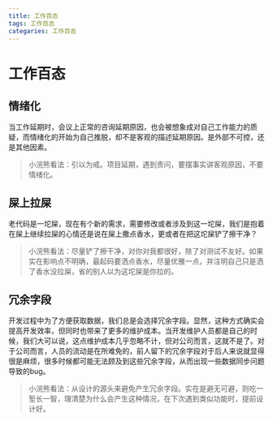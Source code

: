 ```yaml
---
title: 工作百态
tags: 工作百态
categaries: 工作百态
---
```




# 工作百态

## 情绪化

当工作延期时，会议上正常的咨询延期原因，也会被想象成对自己工作能力的质疑，而情绪化的开始为自己推脱，却不是客观的描述延期原因。是外部不可控，还是其他因素。

> 小浣熊看法：引以为戒。项目延期，遇到责问，要摆事实讲客观原因，不要情绪化。



## 屎上拉屎

老代码是一坨屎，现在有个新的需求，需要修改或者涉及到这一坨屎，我们是抱着在屎上继续拉屎的心情还是说在屎上撒点香水，更或者在把这坨屎铲了擦干净？

> 小浣熊看法：尽量铲了擦干净，对你对我都很好，除了对测试不友好。如果实在影响点不明确，最起码要洒点香水，尽量优雅一点，并注明自己只是洒了香水没拉屎，省的别人以为这坨屎是你拉的。



## 冗余字段

开发过程中为了方便获取数据，我们总是会选择冗余字段。显然，这种方式确实会提高开发效率，但同时也带来了更多的维护成本。当开发维护人员都是自己的时候，我们大可以说，这点维护成本几乎忽略不计，但对公司而言，这就不是了。对于公司而言，人员的流动是在所难免的，前人留下的冗余字段对于后人来说就显得很是麻烦，很多时候都可能无法顾及到这些冗余字段，从而出现一些数据同步问题导致的bug。

> 小浣熊看法：从设计的源头来避免产生冗余字段。实在是避无可避，则吃一堑长一智，理清楚为什么会产生这种情况，在下次遇到类似功能时，提前设计好。

